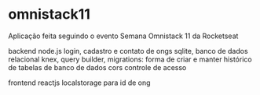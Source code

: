 # omnistack11
 Aplicação feita seguindo o evento Semana Omnistack 11 da Rocketseat
 
 backend
 node.js 
 login, cadastro e contato de ongs
 sqlite, banco de dados relacional
 knex, query builder, migrations: forma de criar e manter histórico de tabelas de banco de dados
 cors controle de acesso

 frontend
 reactjs
 localstorage para id de ong